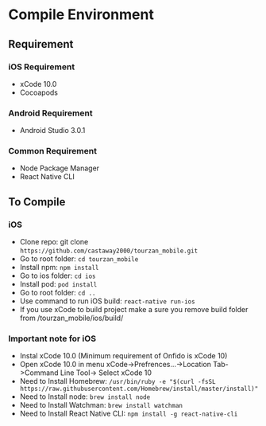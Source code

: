 # Compile Environment

## Requirement

### iOS Requirement
- xCode 10.0
- Cocoapods


### Android Requirement
- Android Studio 3.0.1


### Common Requirement
- Node Package Manager
- React Native CLI

## To Compile

### iOS
- Clone repo: git clone `https://github.com/castaway2000/tourzan_mobile.git`
- Go to root folder: `cd tourzan_mobile`
- Install npm: `npm install`
- Go to ios folder: `cd ios`
- Install pod: `pod install`
- Go to root folder: `cd ..`
- Use command to run iOS build: `react-native run-ios`
- If you use xCode to build project make a sure you remove build folder from /tourzan_mobile/ios/build/

### Important note for iOS
- Instal xCode 10.0 (Minimum requirement of Onfido is xCode 10)
- Open xCode 10.0 in menu xCode->Prefrences...->Location Tab->Command Line Tool-> Select xCode 10
- Need to Install Homebrew: `/usr/bin/ruby -e "$(curl -fsSL https://raw.githubusercontent.com/Homebrew/install/master/install)"`
- Need to Install node: `brew install node`
- Need to Install Watchman: `brew install watchman`
- Need to Install React Native CLI: `npm install -g react-native-cli`

